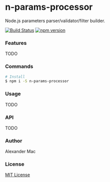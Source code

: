 # n-params-processor
Node.js parameters parser/validator/filter builder.

[![Build Status](https://travis-ci.org/AlexanderMac/n-params-processor.svg?branch=master)](https://travis-ci.org/AlexanderMac/n-params-processor)
[![npm version](https://badge.fury.io/js/n-params-processor.svg)](https://badge.fury.io/js/n-params-processor)

### Features
TODO

### Commands

```sh
# Install
$ npm i -S n-params-processor
```

### Usage
TODO

### API
TODO

### Author
Alexander Mac

### License
[MIT License](license)